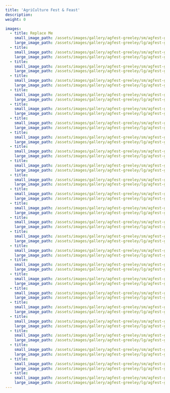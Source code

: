 ```yaml
---
title: 'AgriCulture Fest & Feast'
description:
weight: 0

images:
  - title: Replace Me
    small_image_path: /assets/images/gallery/agfest-greeley/sm/agfest-greeley-1.jpg
    large_image_path: /assets/images/gallery/agfest-greeley/lg/agfest-greeley-1.jpg
  - title:
    small_image_path: /assets/images/gallery/agfest-greeley/sm/agfest-greeley-10.jpg
    large_image_path: /assets/images/gallery/agfest-greeley/lg/agfest-greeley-10.jpg
  - title:
    small_image_path: /assets/images/gallery/agfest-greeley/sm/agfest-greeley-11.jpg
    large_image_path: /assets/images/gallery/agfest-greeley/lg/agfest-greeley-11.jpg
  - title:
    small_image_path: /assets/images/gallery/agfest-greeley/sm/agfest-greeley-12.jpg
    large_image_path: /assets/images/gallery/agfest-greeley/lg/agfest-greeley-12.jpg
  - title:
    small_image_path: /assets/images/gallery/agfest-greeley/sm/agfest-greeley-13.jpg
    large_image_path: /assets/images/gallery/agfest-greeley/lg/agfest-greeley-13.jpg
  - title:
    small_image_path: /assets/images/gallery/agfest-greeley/sm/agfest-greeley-14.jpg
    large_image_path: /assets/images/gallery/agfest-greeley/lg/agfest-greeley-14.jpg
  - title:
    small_image_path: /assets/images/gallery/agfest-greeley/sm/agfest-greeley-15.jpg
    large_image_path: /assets/images/gallery/agfest-greeley/lg/agfest-greeley-15.jpg
  - title:
    small_image_path: /assets/images/gallery/agfest-greeley/sm/agfest-greeley-16.jpg
    large_image_path: /assets/images/gallery/agfest-greeley/lg/agfest-greeley-16.jpg
  - title:
    small_image_path: /assets/images/gallery/agfest-greeley/sm/agfest-greeley-17.jpg
    large_image_path: /assets/images/gallery/agfest-greeley/lg/agfest-greeley-17.jpg
  - title:
    small_image_path: /assets/images/gallery/agfest-greeley/sm/agfest-greeley-18.jpg
    large_image_path: /assets/images/gallery/agfest-greeley/lg/agfest-greeley-18.jpg
  - title:
    small_image_path: /assets/images/gallery/agfest-greeley/sm/agfest-greeley-19.jpg
    large_image_path: /assets/images/gallery/agfest-greeley/lg/agfest-greeley-19.jpg
  - title:
    small_image_path: /assets/images/gallery/agfest-greeley/sm/agfest-greeley-2.jpg
    large_image_path: /assets/images/gallery/agfest-greeley/lg/agfest-greeley-2.jpg
  - title:
    small_image_path: /assets/images/gallery/agfest-greeley/sm/agfest-greeley-20.jpg
    large_image_path: /assets/images/gallery/agfest-greeley/lg/agfest-greeley-20.jpg
  - title:
    small_image_path: /assets/images/gallery/agfest-greeley/sm/agfest-greeley-21.jpg
    large_image_path: /assets/images/gallery/agfest-greeley/lg/agfest-greeley-21.jpg
  - title:
    small_image_path: /assets/images/gallery/agfest-greeley/sm/agfest-greeley-22.jpg
    large_image_path: /assets/images/gallery/agfest-greeley/lg/agfest-greeley-22.jpg
  - title:
    small_image_path: /assets/images/gallery/agfest-greeley/sm/agfest-greeley-23.jpg
    large_image_path: /assets/images/gallery/agfest-greeley/lg/agfest-greeley-23.jpg
  - title:
    small_image_path: /assets/images/gallery/agfest-greeley/sm/agfest-greeley-24.jpg
    large_image_path: /assets/images/gallery/agfest-greeley/lg/agfest-greeley-24.jpg
  - title:
    small_image_path: /assets/images/gallery/agfest-greeley/sm/agfest-greeley-25.jpg
    large_image_path: /assets/images/gallery/agfest-greeley/lg/agfest-greeley-25.jpg
  - title:
    small_image_path: /assets/images/gallery/agfest-greeley/sm/agfest-greeley-3.jpg
    large_image_path: /assets/images/gallery/agfest-greeley/lg/agfest-greeley-3.jpg
  - title:
    small_image_path: /assets/images/gallery/agfest-greeley/sm/agfest-greeley-4.jpg
    large_image_path: /assets/images/gallery/agfest-greeley/lg/agfest-greeley-4.jpg
  - title:
    small_image_path: /assets/images/gallery/agfest-greeley/sm/agfest-greeley-5.jpg
    large_image_path: /assets/images/gallery/agfest-greeley/lg/agfest-greeley-5.jpg
  - title:
    small_image_path: /assets/images/gallery/agfest-greeley/sm/agfest-greeley-6.jpg
    large_image_path: /assets/images/gallery/agfest-greeley/lg/agfest-greeley-6.jpg
  - title:
    small_image_path: /assets/images/gallery/agfest-greeley/sm/agfest-greeley-7.jpg
    large_image_path: /assets/images/gallery/agfest-greeley/lg/agfest-greeley-7.jpg
  - title:
    small_image_path: /assets/images/gallery/agfest-greeley/sm/agfest-greeley-8.jpg
    large_image_path: /assets/images/gallery/agfest-greeley/lg/agfest-greeley-8.jpg
  - title:
    small_image_path: /assets/images/gallery/agfest-greeley/sm/agfest-greeley-9.jpg
    large_image_path: /assets/images/gallery/agfest-greeley/lg/agfest-greeley-9.jpg
---
```




